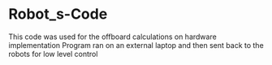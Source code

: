 # Robot_s-Code
This code was used for the offboard calculations on hardware implementation
Program ran on an external laptop and then sent back to the robots for low level control
